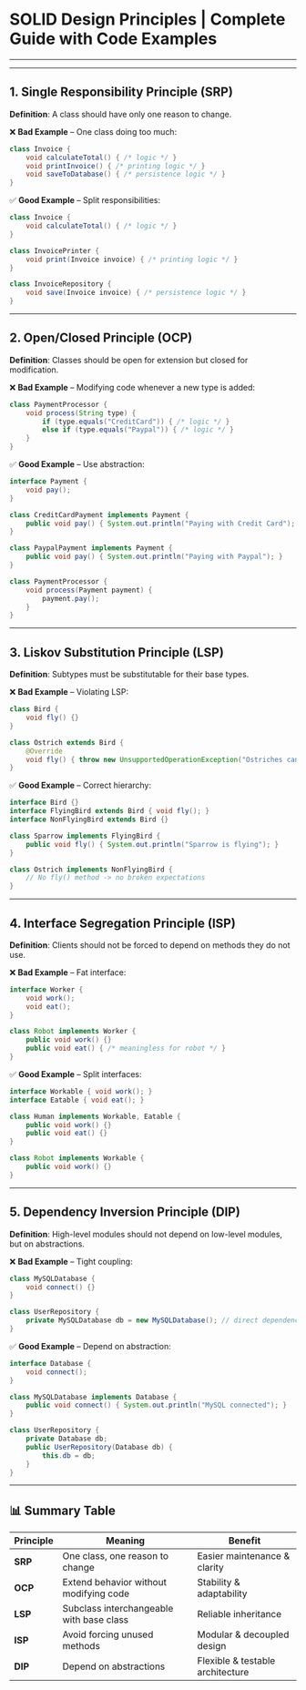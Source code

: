 # SOLID Design Principles | Complete Guide with Code Examples


---

---

## 1. Single Responsibility Principle (SRP)

**Definition**: A class should have only one reason to change.

❌ **Bad Example** – One class doing too much:
```java
class Invoice {
    void calculateTotal() { /* logic */ }
    void printInvoice() { /* printing logic */ }
    void saveToDatabase() { /* persistence logic */ }
}
```

✅ **Good Example** – Split responsibilities:
```java
class Invoice {
    void calculateTotal() { /* logic */ }
}

class InvoicePrinter {
    void print(Invoice invoice) { /* printing logic */ }
}

class InvoiceRepository {
    void save(Invoice invoice) { /* persistence logic */ }
}
```

---

## 2. Open/Closed Principle (OCP)

**Definition**: Classes should be open for extension but closed for modification.

❌ **Bad Example** – Modifying code whenever a new type is added:
```java
class PaymentProcessor {
    void process(String type) {
        if (type.equals("CreditCard")) { /* logic */ }
        else if (type.equals("Paypal")) { /* logic */ }
    }
}
```

✅ **Good Example** – Use abstraction:
```java
interface Payment {
    void pay();
}

class CreditCardPayment implements Payment {
    public void pay() { System.out.println("Paying with Credit Card"); }
}

class PaypalPayment implements Payment {
    public void pay() { System.out.println("Paying with Paypal"); }
}

class PaymentProcessor {
    void process(Payment payment) {
        payment.pay();
    }
}
```

---

## 3. Liskov Substitution Principle (LSP)

**Definition**: Subtypes must be substitutable for their base types.

❌ **Bad Example** – Violating LSP:
```java
class Bird {
    void fly() {}
}

class Ostrich extends Bird {
    @Override
    void fly() { throw new UnsupportedOperationException("Ostriches can't fly!"); }
}
```

✅ **Good Example** – Correct hierarchy:
```java
interface Bird {}
interface FlyingBird extends Bird { void fly(); }
interface NonFlyingBird extends Bird {}

class Sparrow implements FlyingBird {
    public void fly() { System.out.println("Sparrow is flying"); }
}

class Ostrich implements NonFlyingBird {
    // No fly() method -> no broken expectations
}
```

---

## 4. Interface Segregation Principle (ISP)

**Definition**: Clients should not be forced to depend on methods they do not use.

❌ **Bad Example** – Fat interface:
```java
interface Worker {
    void work();
    void eat();
}

class Robot implements Worker {
    public void work() {}
    public void eat() { /* meaningless for robot */ }
}
```

✅ **Good Example** – Split interfaces:
```java
interface Workable { void work(); }
interface Eatable { void eat(); }

class Human implements Workable, Eatable {
    public void work() {}
    public void eat() {}
}

class Robot implements Workable {
    public void work() {}
}
```

---

## 5. Dependency Inversion Principle (DIP)

**Definition**: High-level modules should not depend on low-level modules, but on abstractions.

❌ **Bad Example** – Tight coupling:
```java
class MySQLDatabase {
    void connect() {}
}

class UserRepository {
    private MySQLDatabase db = new MySQLDatabase(); // direct dependency
}
```

✅ **Good Example** – Depend on abstraction:
```java
interface Database {
    void connect();
}

class MySQLDatabase implements Database {
    public void connect() { System.out.println("MySQL connected"); }
}

class UserRepository {
    private Database db;
    public UserRepository(Database db) {
        this.db = db;
    }
}
```

---

## 📊 Summary Table

| Principle | Meaning | Benefit |
|-----------|---------|---------|
| **SRP** | One class, one reason to change | Easier maintenance & clarity |
| **OCP** | Extend behavior without modifying code | Stability & adaptability |
| **LSP** | Subclass interchangeable with base class | Reliable inheritance |
| **ISP** | Avoid forcing unused methods | Modular & decoupled design |
| **DIP** | Depend on abstractions | Flexible & testable architecture |